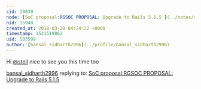 ```yaml
---
cid: 19039
node: [SoC proposal:RGSOC PROPOSAL: Upgrade to Rails 5.1.5 ](../notes/stella/03-14-2018/soc-proposal-rgsoc-proposal-upgrade-to-rails-5-1-5)
nid: 15948
created_at: 2018-03-20 04:24:22 +0000
timestamp: 1521519862
uid: 503599
author: [bansal_sidharth2996](../profile/bansal_sidharth2996)
---
```


Hi [@stell](/profile/stell) nice to see you this time too

[bansal_sidharth2996](../profile/bansal_sidharth2996) replying to: [SoC proposal:RGSOC PROPOSAL: Upgrade to Rails 5.1.5 ](../notes/stella/03-14-2018/soc-proposal-rgsoc-proposal-upgrade-to-rails-5-1-5)

